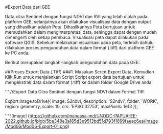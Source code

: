 #Export Data dari GEE

Data citra Sentinel dengan fungsi NDVI dan RVI yang telah diolah pada platform GEE, selanjutnya akan dilakukan visualisasi data dengan output yang dihasilkan adalah Peta. Dihasilkannya Peta bertujuan untuk memudahkan dalam menginterpretasi data, sehingga dapat dengan mudah dimengerti oleh setiap pembaca. Visualisasi peta dapat dilakukan pada software QGIS. Sebelum melakukan visualisasi pada peta, terlebih dahulu dilakukan proses pengunduhan data dalam format (.tiff) dari platform GEE ke PC anda.

Berikut merupakan langkah-langkah pengunduhan data pada GEE:

##Proses Export Data (.Tiff)
###1. Masukan Script Export Data, Kemudian Klik Run untuk menjalankan Script
Script export data bertujuan untuk mengekstrak data dalam format (.tiff) ke dalam folder Google Drive anda.

'''
//Export Data Citra Sentinel dengan fungsi NDVI dalam Format Tiff

Export.image.toDrive({
  image: S2ndvi,
  description: 'S2ndvi',
  folder: 'WORK',
  region: geometry,
  scale: 10,
  crs: 'EPSG:32753',
  maxPixels: 1e13
});

'''
![image] (https://github.com/manessa-md/UNODC-PAPUA-EE-2022.github.io/blob/5ba348e3a185d3e9513bd51d793f1669faeec6ea/Image/Mod06/Mod06-Export-01.png)
